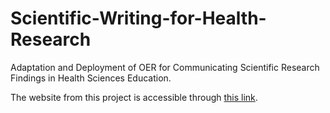 # Scientific-Writing-for-Health-Research
Adaptation and Deployment of OER for Communicating Scientific Research Findings in Health Sciences Education. 

The website from this project is accessible through [this link](https://ehsanx.github.io/Scientific-Writing-for-Health-Research/).

